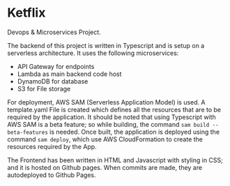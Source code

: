 # Ketflix
Devops &amp; Microservices Project.

The backend of this project is written in Typescript and is setup on a serverless architecture. 
It uses the following microservices:
 - API Gateway for endpoints
 - Lambda as main backend code host
 - DynamoDB for database
 - S3 for File storage

For deployment, AWS SAM (Serverless Application Model) is used. A template.yaml File is created which defines all the resources that are to be required by the application.
It should be noted that using Typescript with AWS SAM is a beta feature; so while building, the command `sam build --beta-features`  is needed.
Once built, the application is deployed using the command `sam deploy`, which use AWS CloudFormation to create the resources required by the App.

The Frontend has been written in HTML and Javascript with styling in CSS; and it is hosted on Github pages. When commits are made, they are autodeployed to Github Pages.
